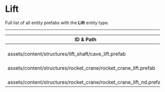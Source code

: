 # Lift
Full list of all <Badge type="warning" text="3"/> entity prefabs with the **Lift** entity type.

---
| ID & Path |
| --- |
| <a href="#3194852822"><Badge id="3194852822" type="tip" text="#"/></a> <Badge type="tip" text="3194852822"/> <br> assets/content/structures/lift_shaft/cave_lift.prefab |
| <a href="#175890379"><Badge id="175890379" type="tip" text="#"/></a> <Badge type="tip" text="175890379"/> <br> assets/content/structures/rocket_crane/rocket_crane_lift.prefab |
| <a href="#93825801"><Badge id="93825801" type="tip" text="#"/></a> <Badge type="tip" text="93825801"/> <br> assets/content/structures/rocket_crane/rocket_crane_lift_nd.prefab |
